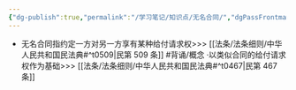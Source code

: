 ```yaml
---
{"dg-publish":true,"permalink":"/学习笔记/知识点/无名合同/","dgPassFrontmatter":true,"noteIcon":""}
---
```


- 无名合同指约定一方对另一方享有某种给付请求权>>> [[法条/法条细则/中华人民共和国民法典#^t0509\|民第 509 条]] #背诵/概念 
·以类似合同的给付请求权作为基础>>> [[法条/法条细则/中华人民共和国民法典#^t0467\|民第 467 条]]